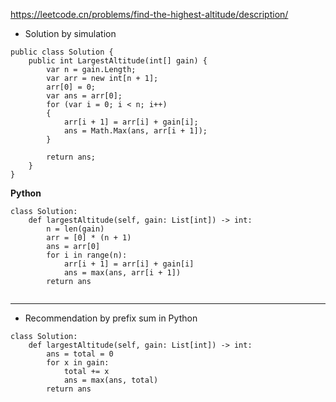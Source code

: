 https://leetcode.cn/problems/find-the-highest-altitude/description/ 

- Solution by simulation
```
public class Solution {
    public int LargestAltitude(int[] gain) {
        var n = gain.Length;
        var arr = new int[n + 1];
        arr[0] = 0;
        var ans = arr[0];
        for (var i = 0; i < n; i++)
        {
            arr[i + 1] = arr[i] + gain[i];
            ans = Math.Max(ans, arr[i + 1]);
        }

        return ans;
    }
}
```
**Python**
```
class Solution:
    def largestAltitude(self, gain: List[int]) -> int:
        n = len(gain)
        arr = [0] * (n + 1)
        ans = arr[0]
        for i in range(n):
            arr[i + 1] = arr[i] + gain[i]
            ans = max(ans, arr[i + 1])
        return ans
        
```

---

- Recommendation by prefix sum in Python
```
class Solution:
    def largestAltitude(self, gain: List[int]) -> int:
        ans = total = 0
        for x in gain:
            total += x
            ans = max(ans, total)
        return ans
        
```
